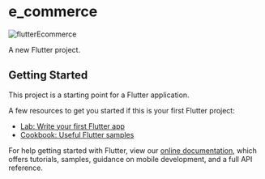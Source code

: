 # e_commerce

![flutterEcommerce](https://user-images.githubusercontent.com/26883843/163721198-28b7a9a1-c07f-4bfc-bec9-bb97cb4b2c63.gif)

A new Flutter project.

## Getting Started

This project is a starting point for a Flutter application.

A few resources to get you started if this is your first Flutter project:

- [Lab: Write your first Flutter app](https://flutter.dev/docs/get-started/codelab)
- [Cookbook: Useful Flutter samples](https://flutter.dev/docs/cookbook)

For help getting started with Flutter, view our
[online documentation](https://flutter.dev/docs), which offers tutorials,
samples, guidance on mobile development, and a full API reference.
